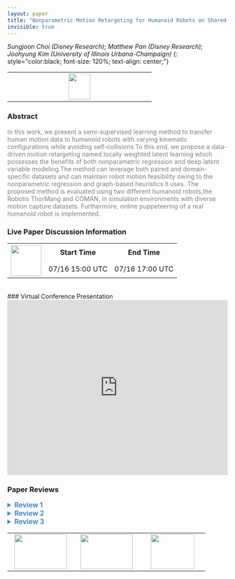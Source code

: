 ```yaml
---
layout: paper
title: "Nonparametric Motion Retargeting for Humanoid Robots on Shared Latent Space"
invisible: true
---
```

*Sungjoon Choi (Disney Research); Matthew Pan (Disney Research); Joohyung Kim (University of Illinois Urbana-Champaign)*
{: style="color:black; font-size: 120%; text-align: center;"}

<table width="20%"> <tr>
<td style="width: 20%; text-align: center;"><a href="http://www.roboticsproceedings.org/rss16/p071.pdf"><img src="{{ site.baseurl }}/images/paper_link.png"
width = "50"  height = "60"/> </a> </td>

</tr></table>

### Abstract
<html><p style="color:gray; font-size: 100%; text-align: justified;">
In this work, we present a semi-supervised learning method to transfer human motion data to humanoid robots with varying kinematic configurations while avoiding self-collisions.To this end, we propose a data-driven motion retargeting  named locally weighted latent learning which possesses the benefits of both nonparametric regression and deep latent variable modeling.The method can leverage both paired and domain-specific datasets and can maintain robot motion feasibility owing to the nonparametric regression and graph-based heuristics it uses. The proposed method is evaluated using two different humanoid robots,the Robotis ThorMang and COMAN, in simulation environments with diverse motion capture datasets. Furthermore, online puppeteering of a real humanoid robot is implemented.
</p></html>

### Live Paper Discussion Information
<html>
<table width="50%">
<tr> <th rowspan="2"><a href="https://pheedloop.com/rss2020/virtual/#session_nPMgLI"><img src="{{ site.baseurl }}/images/pheedloop_link.png" width = "70"  height = "70"/> </a> </th> <th> Start Time </th> <th> End Time </th> </tr>
<tr> <td> 07/16 15:00 UTC </td><td> 07/16 17:00 UTC </td></tr>
</table> <br> </html>
### Virtual Conference Presentation
<iframe width="100%" height="400" src="https://www.youtube.com/embed/99r7-Pwf_f4" frameborder="0" allow="accelerometer; autoplay; encrypted-media; gyroscope; picture-in-picture" allowfullscreen></iframe>

### Paper Reviews
<details><summary style="font-size:110%; color:#438BCA; cursor: pointer;"><b> Review 1</b></summary>
<p style="color:gray; font-size: 100%; text-align: justified; white-space: pre-line">
There are a few things I do not quite understand for this paper.  Once a shared latent space is created, why is it necessary to do a nearest neighbour search?  You can simply use the decoder to compute a corresponding pose of the robot - am I missing something?  The subsampling method sounds good - although the distance metric sounds quite naive.  It is only for the poses of the two arms.  Then, how is it going to be managed when the legs of the robot are also involved?   The result video appears very noisy and discontinuous.   I think a method based on spatial relations will produce far smoother motions compared to what I see here - maybe it should be compared with those.   Some motions like dual arm rotations look very dissimilar to the motion of the human. 

Molla, Eray, Henrique Galvan Debarba, and Ronan Boulic. "Egocentric mapping of body surface constraints." IEEE transactions on visualization and computer graphics 24.7 (2017): 2089-2102.

Jin, Taeil, Meekyoung Kim, and Sung‐Hee Lee. "Aura mesh: Motion retargeting to preserve the spatial relationships between skinned characters." Computer Graphics Forum. Vol. 37. No. 2. 2018.

Overall, I think the method sounds fine - the LPP module sounds very useful for producing a good mapping from imbalanced training data.   On the other hand, the other parts sounds a bit unclear - such as the nearest neighbour search, etc. The method sounds like a hybrid approach of deep learning approaches and classic approaches, but the justification of the entire pipeline is not satisfactory. I think there could have been some other approaches say, based on cycle-GAN to produce a better mapping between the two. 

”Once an encoder/decoder pair is constructed for each domain, we deploy locally weighted regression on the latent space to find a mapping from one domain to the other."  -  I do not understand this part too.  If the pose is in the shared space, why is it necessary to do a locally weighted regression?   A regression from which domain to which domain?   

minor typos:
page 4, right column:  that if when we apply
Fig 4, caption:  Uniform Samplpling
Tab 2. Sef collision
page 7:  better retargeting results *than* the baseline




</p> </details>

<details><summary style="font-size:110%; color:#438BCA; cursor: pointer;"><b> Review 2</b></summary>
<p style="color:gray; font-size: 100%; text-align: justified; white-space: pre-line">
The paper is well written and structured. The techniques of choice and assumptions are justified clearly and the overall approach is sound. The novelty stands from combining Wasserstein auto encoders with locally weighted regression on the embedded space, and the incorporation of collision handling and sub sampling for the retargeting task. The approach is, however, not a simple concatenation of previously presented techniques. The entire pipeline requires the definition of several quantities such as divergence and distance function and losses for the WAE, local parameter k for the local regression, DPP as a subset sampling mechanism for more accurate latent space learning. The authors excelled in making sure all the components are connected and justified. 

My main criticism is the experiments and the comparisons provided. The paper only presents comparisons to one other method [3] and no ablation studies are reported. The paper would benefit from a more detailed evaluation on the various choices. For example, it would be interesting to see the performance of the method with another regression technique instead of LWR, for example Gaussian processes, that can learn the parameters of the kernel directly. With today's ML tools and variational inference, GPs are fast and can scale to very large datasets. How sensitive is the method to different values of k? How does the performance improves with data augmentation of different sizes? And finally, how does it compare to a simple behaviour cloning strategy constrained by collisions? These comparisons and discussions would make the paper significantly more impactful. 

Overall, I believe there are sufficient novel ideas and the quality of presentation is excellent making the paper a solid contribution to the conference.   



</p> </details>

<details><summary style="font-size:110%; color:#438BCA; cursor: pointer;"><b> Review 3</b></summary>
<p style="color:gray; font-size: 100%; text-align: justified; white-space: pre-line">
This paper presents a framework for mapping motions from a robot to another robot.
The proposed framework learns the latent space shared by motion domains of two different robots.
For learning the shared latent space, Wasserstein autoencoder is adapted in this study.

The contribution of the paper is 1) to propose the framework for learning the latent space shared by two different robot pose domains, 2) the heuristic to check the feasibility of transitions, and 3) a trick for training neural networks using imbalanced data sets.

Regarding the first contribution, the objective function in Eq.(4) and (5) seem similar to style transfer GAN, although the paper is not cited.
"Image Style Transfer Using Convolutional Neural Networks" Gatys  et al., CVPR 2016.
I recommend the authors to cite the style transfer GAN paper and discuss the relation.

I summarize the strong and weak points of the paper:

Strong points:
- The entire algorithm seems work well as verified in the experiments. The proposed method reduces the self collision while keeping the tracking performance comparable to the baseline.
- The heuristic for checking the feasibility of transitions looks practical
- LA-DPP look also practical and I can see from equations that LA-DPP should be more computationally efficient than the original DPP. 


Weak points:
- The paper requires some revisions to improve the presentation. Especially, the way of using the locally weighted regression is not clear.
  Please refer to the following comments. I suggest to put a pseudo code in the method section.

- Regarding the second contribution, the benefit of the feasibility check of the transitions are not explicitly evaluated in the experiment section.

- Regarding the third contribution, the computational efficiency fo proposed LA-DPP over the original DPP is not quantitatively evaluated in the experiment.

Detailed comments on presentation:

- I do not clearly understand how the locally weighted regression is used on the latent space.

  From the term "locally weighted regression", I think of something presented in this webpage.
  https://www.cs.cmu.edu/afs/cs/project/jair/pub/volume4/cohn96a-html/node7.html
  "k" can be any positive real number in this case.

  However, the authors described, "setting k = 1, as the proposed LWL2 becomes a table look-up method."
  I do not understand this sentence. It is necessary to clarify how the locally weighted regression is used in the proposed framework.

  In addition, I do not clearly understand why we need the locally weight regression and why we cannot directly reconstruct the motion using the decoder P(z).

- I do not understand the third paragraph of Section IV.D. Specifically, I do not understand the black squares in Fig.2.

- In Eq.(4) and (5), $x^l_i$ is used, but its definition seems missing, although $x_i$ is defined.
I understand that $x^l_i$ is the $i$th robot pose data point in the domain l, but it should be explicitly described in the text.

- In the third paragraph of Section III, there are some equations using R(:,3). 
This programming-language-like expression should be avoided and please use mathematically correct equations.
In addition, it seems that "R" is a rotation matrix, although it is defined as simply "orientation" in the text. 
If necessary, the reason why the use of the capsule representation is computationally efficient can be described in the supplementary material.

Minor comment:
- I suggest authors to have a look at "AUC optimization", which address the class imbalance in the context of classification problems. It maybe useful for future work.

</p> </details>

<table width="100%"><tr><td style="width: 30%; text-align: center;"><a href="{{ site.baseurl }}/program/papers/70"> <img src="{{ site.baseurl }}/images/previous_icon.png" width = "120"  height = "80"/> </a> </td>

<td style="width: 30%; text-align: center;"><a href="{{ site.baseurl }}/program/papers"> <img src="{{ site.baseurl }}/images/overview_icon.png" width = "120"  height = "80"/> </a> </td> 

<td style="width: 30%; text-align: center;"><a href="{{ site.baseurl }}/program/papers/72"> <img src="{{ site.baseurl }}/images/next_icon.png" width = "100"  height = "80"/> </a> </td> 

</tr></table>

